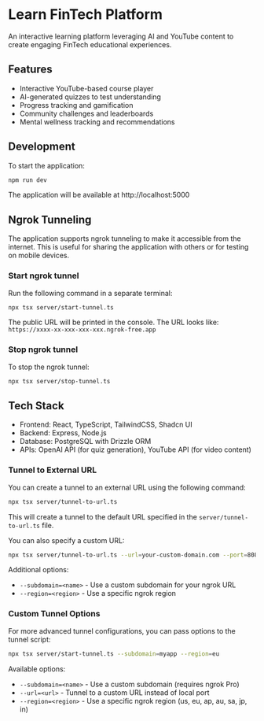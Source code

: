 # Learn FinTech Platform

An interactive learning platform leveraging AI and YouTube content to create engaging FinTech educational experiences.

## Features

- Interactive YouTube-based course player
- AI-generated quizzes to test understanding
- Progress tracking and gamification
- Community challenges and leaderboards
- Mental wellness tracking and recommendations

## Development

To start the application:

```bash
npm run dev
```

The application will be available at http://localhost:5000

## Ngrok Tunneling

The application supports ngrok tunneling to make it accessible from the internet. This is useful for sharing the application with others or for testing on mobile devices.

### Start ngrok tunnel

Run the following command in a separate terminal:

```bash
npx tsx server/start-tunnel.ts
```

The public URL will be printed in the console. The URL looks like: `https://xxxx-xx-xxx-xxx-xxx.ngrok-free.app`

### Stop ngrok tunnel

To stop the ngrok tunnel:

```bash
npx tsx server/stop-tunnel.ts
```

## Tech Stack

- Frontend: React, TypeScript, TailwindCSS, Shadcn UI
- Backend: Express, Node.js
- Database: PostgreSQL with Drizzle ORM
- APIs: OpenAI API (for quiz generation), YouTube API (for video content)
### Tunnel to External URL

You can create a tunnel to an external URL using the following command:

```bash
npx tsx server/tunnel-to-url.ts
```

This will create a tunnel to the default URL specified in the `server/tunnel-to-url.ts` file.

You can also specify a custom URL:

```bash
npx tsx server/tunnel-to-url.ts --url=your-custom-domain.com --port=8080
```

Additional options:
- `--subdomain=<name>` - Use a custom subdomain for your ngrok URL
- `--region=<region>` - Use a specific ngrok region

### Custom Tunnel Options

For more advanced tunnel configurations, you can pass options to the tunnel script:

```bash
npx tsx server/start-tunnel.ts --subdomain=myapp --region=eu
```

Available options:
- `--subdomain=<name>` - Use a custom subdomain (requires ngrok Pro)
- `--url=<url>` - Tunnel to a custom URL instead of local port
- `--region=<region>` - Use a specific ngrok region (us, eu, ap, au, sa, jp, in)

